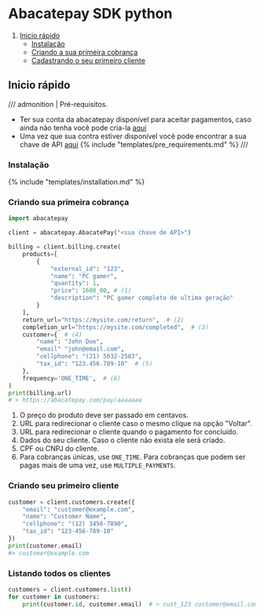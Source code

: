 # Abacatepay SDK python

1. [Inicio rápido](#inicio-rapido)
    - [Instalação](#instalacao)
    - [Criando a sua primeira cobrança](#criando-sua-primeira-cobranca)
    - [Cadastrando o seu primeiro cliente](#criando-um-cliente)

## Inicio rápido
/// admonition | Pré-requisitos.
- Ter sua conta da abacatepay disponível para aceitar pagamentos, caso ainda não tenha você pode cria-la [aqui](https://www.abacatepay.com/login)
- Uma vez que sua contra estiver disponível você pode encontrar a sua chave de API [aqui](https://www.abacatepay.com/integrar)
{% include "templates/pre_requirements.md" %}
///

### Instalação
{% include "templates/installation.md" %}



### Criando sua primeira cobrança
```py
import abacatepay

client = abacatepay.AbacatePay("<sua chave de API>")

billing = client.billing.create(
    products=[
        {
            "external_id": "123",
            "name": "PC gamer",
            "quantity": 1,
            "price": 1600_00, # (1)
            "description": "PC gamer completo de ultima geração"
        }
    ],
    return_url="https://mysite.com/return",  # (2)
    completion_url="https://mysite.com/completed",  # (3)
    customer={  # (4)
        "name": "John Doe",
        "email" "john@email.com",
        "cellphone": "(21) 5032-2583",
        "tax_id": "123.456.789-10"  # (5)
    },
    frequency='ONE_TIME',  # (6)
)
print(billing.url)
# > https://abacatepay.com/pay/aaaaaaa
``` 

1. O preço do produto deve ser passado em centavos.
2. URL para redirecionar o cliente caso o mesmo clique na opção "Voltar".
3. URL para redirecionar o cliente quando o pagamento for concluído.
4. Dados do seu cliente. Caso o cliente não exista ele será criado.
5. CPF ou CNPJ do cliente.
6. Para cobranças únicas, use `ONE_TIME`. Para cobranças que podem ser pagas mais de uma vez, use `MULTIPLE_PAYMENTS`.


### Criando seu primeiro cliente
```py
customer = client.customers.create({
    "email": "customer@example.com",
    "name": "Customer Name",
    "cellphone": "(12) 3456-7890",
    "tax_id": "123-456-789-10"
})
print(customer.email)
#> customer@example.com
```

### Listando todos os clientes
```py
customers = client.customers.list()
for customer in customers:
    print(customer.id, customer.email)  # > cust_123 customer@email.com
```